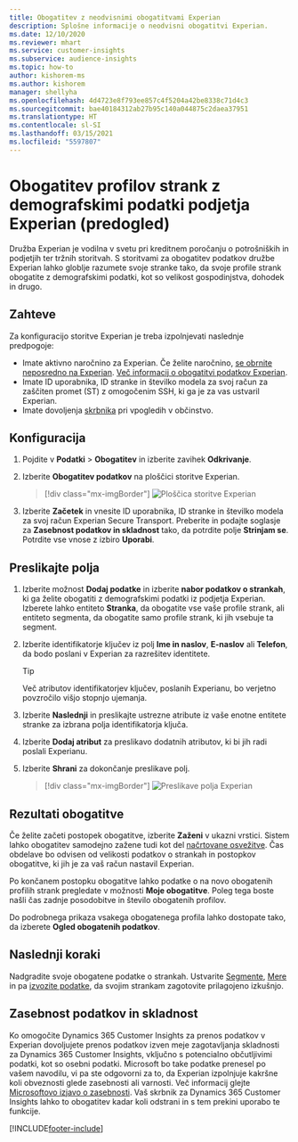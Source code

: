 ```yaml
---
title: Obogatitev z neodvisnimi obogatitvami Experian
description: Splošne informacije o neodvisni obogatitvi Experian.
ms.date: 12/10/2020
ms.reviewer: mhart
ms.service: customer-insights
ms.subservice: audience-insights
ms.topic: how-to
author: kishorem-ms
ms.author: kishorem
manager: shellyha
ms.openlocfilehash: 4d4723e8f793ee857c4f5204a42be8338c71d4c3
ms.sourcegitcommit: bae40184312ab27b95c140a044875c2daea37951
ms.translationtype: HT
ms.contentlocale: sl-SI
ms.lasthandoff: 03/15/2021
ms.locfileid: "5597807"
---
```

# <a name="enrich-customer-profiles-with-demographics-from-experian-preview"></a>Obogatitev profilov strank z demografskimi podatki podjetja Experian (predogled)

Družba Experian je vodilna v svetu pri kreditnem poročanju o potrošniških in podjetjih ter tržnih storitvah. S storitvami za obogatitev podatkov družbe Experian lahko globlje razumete svoje stranke tako, da svoje profile strank obogatite z demografskimi podatki, kot so velikost gospodinjstva, dohodek in drugo.

## <a name="prerequisites"></a>Zahteve

Za konfiguracijo storitve Experian je treba izpolnjevati naslednje predpogoje:

- Imate aktivno naročnino za Experian. Če želite naročnino, [se obrnite neposredno na Experian](https://www.experian.com/marketing-services/contact). [Več informacij o obogatitvi podatkov Experian](https://www.experian.com/marketing-services/microsoft?cmpid=ems_web_mci_cdppage).
- Imate ID uporabnika, ID stranke in številko modela za svoj račun za zaščiten promet (ST) z omogočenim SSH, ki ga je za vas ustvaril Experian.
- Imate dovoljenja [skrbnika](permissions.md#administrator) pri vpogledih v občinstvo.

## <a name="configuration"></a>Konfiguracija

1. Pojdite v **Podatki** > **Obogatitev** in izberite zavihek **Odkrivanje**.

1. Izberite **Obogatitev podatkov** na ploščici storitve Experian.

   > [!div class="mx-imgBorder"]
   > ![Ploščica storitve Experian](media/experian-tile.png "Ploščica storitve Experian")

1. Izberite **Začetek** in vnesite ID uporabnika, ID stranke in številko modela za svoj račun Experian Secure Transport. Preberite in podajte soglasje za **Zasebnost podatkov in skladnost** tako, da potrdite polje **Strinjam se**. Potrdite vse vnose z izbiro **Uporabi**.

## <a name="map-your-fields"></a>Preslikajte polja

1.  Izberite možnost **Dodaj podatke** in izberite **nabor podatkov o strankah**, ki ga želite obogatiti z demografskimi podatki iz podjetja Experian. Izberete lahko entiteto **Stranka**, da obogatite vse vaše profile strank, ali entiteto segmenta, da obogatite samo profile strank, ki jih vsebuje ta segment.

1. Izberite identifikatorje ključev iz polj **Ime in naslov**, **E-naslov** ali **Telefon**, da bodo poslani v Experian za razrešitev identitete.

   > [!TIP]
   > Več atributov identifikatorjev ključev, poslanih Experianu, bo verjetno povzročilo višjo stopnjo ujemanja.

1. Izberite **Naslednji** in preslikajte ustrezne atribute iz vaše enotne entitete stranke za izbrana polja identifikatorja ključa.

1. Izberite **Dodaj atribut** za preslikavo dodatnih atributov, ki bi jih radi poslali Experianu.

1.  Izberite **Shrani** za dokončanje preslikave polj.

    > [!div class="mx-imgBorder"]
    > ![Preslikave polja Experian](media/experian-field-mapping.png "Preslikave polja Experian")

## <a name="enrichment-results"></a>Rezultati obogatitve

Če želite začeti postopek obogatitve, izberite **Zaženi** v ukazni vrstici. Sistem lahko obogatitev samodejno zažene tudi kot del [načrtovane osvežitve](system.md#schedule-tab). Čas obdelave bo odvisen od velikosti podatkov o strankah in postopkov obogatitve, ki jih je za vaš račun nastavil Experian.

Po končanem postopku obogatitve lahko podatke o na novo obogatenih profilih strank pregledate v možnosti **Moje obogatitve**. Poleg tega boste našli čas zadnje posodobitve in število obogatenih profilov.

Do podrobnega prikaza vsakega obogatenega profila lahko dostopate tako, da izberete **Ogled obogatenih podatkov**.

## <a name="next-steps"></a>Naslednji koraki

Nadgradite svoje obogatene podatke o strankah. Ustvarite [Segmente](segments.md), [Mere](measures.md) in pa [izvozite podatke](export-destinations.md), da svojim strankam zagotovite prilagojeno izkušnjo.

## <a name="data-privacy-and-compliance"></a>Zasebnost podatkov in skladnost

Ko omogočite Dynamics 365 Customer Insights za prenos podatkov v Experian dovoljujete prenos podatkov izven meje zagotavljanja skladnosti za Dynamics 365 Customer Insights, vključno s potencialno občutljivimi podatki, kot so osebni podatki. Microsoft bo take podatke prenesel po vašem navodilu, vi pa ste odgovorni za to, da Experian izpolnjuje kakršne koli obveznosti glede zasebnosti ali varnosti. Več informacij glejte [Microsoftovo izjavo o zasebnosti](https://go.microsoft.com/fwlink/?linkid=396732).
Vaš skrbnik za Dynamics 365 Customer Insights lahko to obogatitev kadar koli odstrani in s tem prekini uporabo te funkcije.


[!INCLUDE[footer-include](../includes/footer-banner.md)]